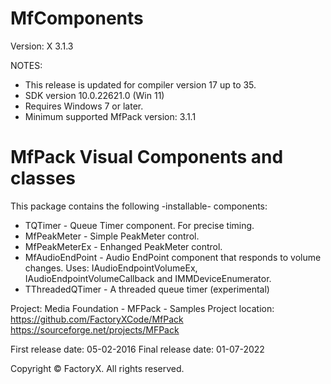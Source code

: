# MfComponents
Version: X 3.1.3

NOTES: 
 - This release is updated for compiler version 17 up to 35.
 - SDK version 10.0.22621.0 (Win 11)
 - Requires Windows 7 or later.
 - Minimum supported MfPack version: 3.1.1

MfPack Visual Components and classes
=======================

This package contains the following -installable- components:

- TQTimer - Queue Timer component. For precise timing.
- MfPeakMeter - Simple PeakMeter control.
- MfPeakMeterEx - Enhanged PeakMeter control.
- MfAudioEndPoint - Audio EndPoint component that responds to volume changes. 
                    Uses: IAudioEndpointVolumeEx, IAudioEndpointVolumeCallback and IMMDeviceEnumerator.
- TThreadedQTimer - A threaded queue timer (experimental) 

Project: Media Foundation - MFPack - Samples
Project location: https://github.com/FactoryXCode/MfPack
                  https://sourceforge.net/projects/MFPack

First release date: 05-02-2016
Final release date: 01-07-2022

Copyright © FactoryX. All rights reserved.